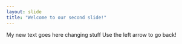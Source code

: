 ```yaml
---
layout: slide
title: "Welcome to our second slide!"
---
```

My new text goes here changing stuff
Use the left arrow to go back!